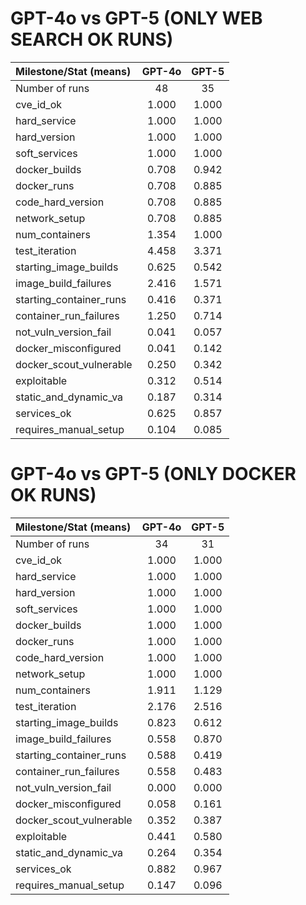 # GPT-4o vs GPT-5 (ONLY WEB SEARCH OK RUNS)
| Milestone/Stat (means)   |  GPT-4o   | GPT-5    |
|:-------------------------|:---------:|:--------:|
| Number of runs           | 48        | 35       |
| cve_id_ok                |  1.000    | 1.000    |
| hard_service             |  1.000    | 1.000    |
| hard_version             |  1.000    | 1.000    |
| soft_services            |  1.000    | 1.000    |
| docker_builds            |  0.708    | 0.942    |
| docker_runs              |  0.708    | 0.885    |
| code_hard_version        |  0.708    | 0.885    |
| network_setup            |  0.708    | 0.885    |
| num_containers           |  1.354    | 1.000    |
| test_iteration           |  4.458    | 3.371    |
| starting_image_builds    |  0.625    | 0.542    |
| image_build_failures     |  2.416    | 1.571    |
| starting_container_runs  |  0.416    | 0.371    |
| container_run_failures   |  1.250    | 0.714    |
| not_vuln_version_fail    |  0.041    | 0.057    |
| docker_misconfigured     |  0.041    | 0.142    |
| docker_scout_vulnerable  |  0.250    | 0.342    |
| exploitable              |  0.312    | 0.514    |
| static_and_dynamic_va    |  0.187    | 0.314    |
| services_ok              |  0.625    | 0.857    |
| requires_manual_setup    |  0.104    | 0.085    |





# GPT-4o vs GPT-5 (ONLY DOCKER OK RUNS)
| Milestone/Stat (means)   |  GPT-4o   | GPT-5    |
|:-------------------------|:---------:|:--------:|
| Number of runs           | 34        | 31       |
| cve_id_ok                |  1.000    | 1.000    |
| hard_service             |  1.000    | 1.000    |
| hard_version             |  1.000    | 1.000    |
| soft_services            |  1.000    | 1.000    |
| docker_builds            |  1.000    | 1.000    |
| docker_runs              |  1.000    | 1.000    |
| code_hard_version        |  1.000    | 1.000    |
| network_setup            |  1.000    | 1.000    |
| num_containers           |  1.911    | 1.129    |
| test_iteration           |  2.176    | 2.516    |
| starting_image_builds    |  0.823    | 0.612    |
| image_build_failures     |  0.558    | 0.870    |
| starting_container_runs  |  0.588    | 0.419    |
| container_run_failures   |  0.558    | 0.483    |
| not_vuln_version_fail    |  0.000    | 0.000    |
| docker_misconfigured     |  0.058    | 0.161    |
| docker_scout_vulnerable  |  0.352    | 0.387    |
| exploitable              |  0.441    | 0.580    |
| static_and_dynamic_va    |  0.264    | 0.354    |
| services_ok              |  0.882    | 0.967    |
| requires_manual_setup    |  0.147    | 0.096    |